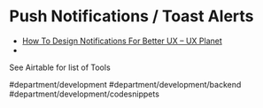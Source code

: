 # Push Notifications / Toast Alerts
* [How To Design Notifications For Better UX – UX Planet](https://uxplanet.org/how-to-design-notifications-for-better-ux-6fb0711be54d)
* 

See Airtable for list of Tools

#department/development
#department/development/backend
#department/development/codesnippets
